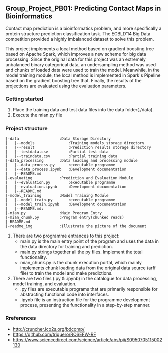 ## Group_Project_PB01:  **Predicting Contact Maps in Bioinformatics**

Contact map prediction is a bioinformatics problem, and more specifically a protein structure prediction classification task. The ECBLD’14 Big Data competition provided a highly imbalanced dataset to solve this problem. 

This project implements a local method based on gradient boosting tree based on Apache Spark, which improves a new scheme for big data processing. Since the original data for this project was an extremely unbalanced binary categorical data, an undersampling method was used and chunks of loaded data were used to train the model. Meanwhile, in the model training module, the local method is implemented in Spark's Pipeline based on the gradient boosting tree that. Finally, the results of the projections are evaluated using the evaluation parameters.

### Getting started

1. Place the training data and test data files into the data folder(./data).
2. Execute the mian.py file

### Project structure

```
|-data					:Data Storage Directory
|	|--models				:Training models storage directory
|	|--result				:Prediction results storage directory
|	|--testdata.csv			:Partial test data
|	|--traindata.csv		:Partial training data
|-data_processing		:Data loading and processing module
|	|--data_process.py		:executable programme
|	|--data_process.ipynb	:Development documentation
|	|--README.md
|-evaluating			:Prediction and Evaluation Module
|	|--evaluation.py		:executable programme
|	|--evaluation.ipynb		:Development documentation
|	|--README.md
|-model_training		:Model Training Module
|	|--model_train.py		:executable programme
|	|--model_train.ipynb	:Development documentation
|	|--README.md:
|-mian.py				:Main Program Entry
|-mian_chunk.py			:Program entry(chunked reads)
|-README.md
|-readme_img			:Illustrate the picture of the document
```

1. There are two programme entrances to this project:
   - main.py is the main entry point of the program and uses the data in the data directory for training and prediction.
   - main.py strings together all the py files. Implement the total functionality.
   - mian_chunk.py is the chunk execution portal, which mainly implements chunk loading data from the original data source (arff file) to train the model and make predictions.
2. There are two files (.py & .ipynb) in the catalogue for data processing, model training, and evaluation.
   - .py files are executable programs that are primarily responsible for abstracting functional code into interfaces.
   - .ipynb file is an instruction file for the programme development process, presenting the functionality in a step-by-step manner.

### Rreferences

- http://cruncher.ico2s.org/bdcomp/
- https://github.com/triguero/ROSEFW-RF
- https://www.sciencedirect.com/science/article/abs/pii/S0950705115002130